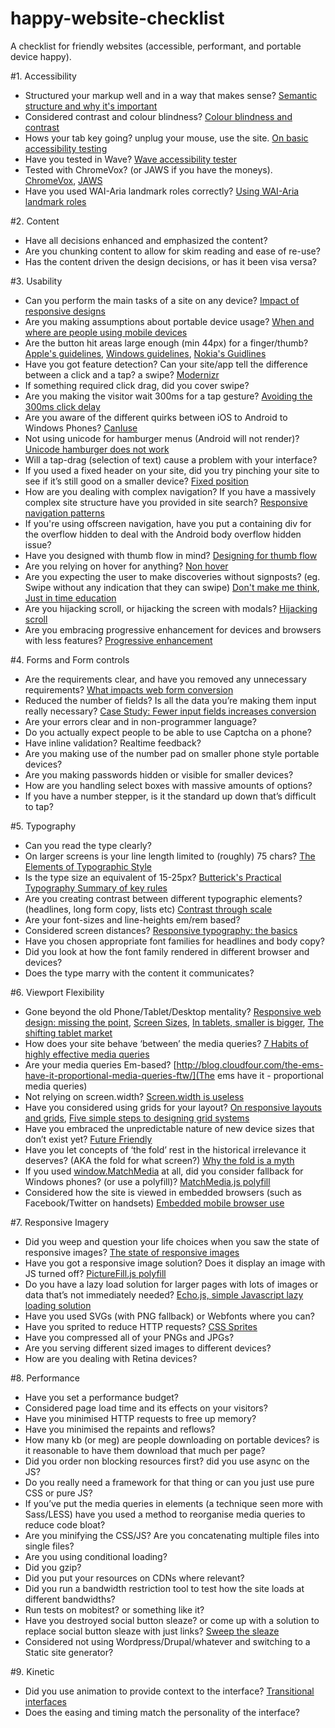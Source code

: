 happy-website-checklist
=======================

A checklist for friendly websites (accessible, performant, and portable device happy). 

#1. Accessibility

- Structured your markup well and in a way that makes sense?    [Semantic structure and why it's important](http://webaim.org/techniques/semanticstructure/)
- Considered contrast and colour blindness?     [Colour blindness and contrast](http://www.visionaustralia.org/digital-access-cca)
- Hows your tab key going? unplug your mouse, use the site.     [On basic accessibility testing](http://24ways.org/2013/coding-towards-accessibility/)
- Have you tested in Wave?  [Wave accessibility tester](http://wave.webaim.org/)
- Tested with ChromeVox? (or JAWS if you have the moneys).          [ChromeVox](http://www.chromevox.com/), [JAWS](http://www.freedomscientific.com/products/fs/jaws-product-page.asp)
- Have you used WAI-Aria landmark roles correctly?          [Using WAI-Aria landmark roles](http://blog.paciellogroup.com/2013/02/using-wai-aria-landmarks-2013/)

#2. Content

- Have all decisions enhanced and emphasized the content?
- Are you chunking content to allow for skim reading and ease of re-use?
- Has the content driven the design decisions, or has it been visa versa?

#3. Usability

- Can you perform the main tasks of a site on any device? [Impact of responsive designs](http://www.lukew.com/ff/entry.asp?1691)
- Are you making assumptions about portable device usage? [When and where are people using mobile devices](http://www.lukew.com/ff/entry.asp?1263)
- Are the button hit areas large enough (min 44px) for a finger/thumb? [Apple's guidelines](http://developer.apple.com/iphone/library/documentation/UserExperience/Conceptual/MobileHIG/DesigningNativeApp/DesigningNativeApp.html#//apple_ref/doc/uid/TP40006556-CH4-SW1), [Windows guidelines](http://go.microsoft.com/?linkid=9713252), [Nokia's Guidlines](http://library.developer.nokia.com/index.jsp?topic=/S60_5th_Edition_Cpp_Developers_Library/GUID-5486EFD3-4660-4C19-A007-286DE48F6EEF.html)
- Have you got feature detection? Can your site/app tell the difference between a click and a tap? a swipe? [Modernizr](http://modernizr.com/)
- If something required click drag, did you cover swipe?
- Are you making the visitor wait 300ms for a tap gesture? [Avoiding the 300ms click delay](http://timkadlec.com/2013/11/Avoiding-the-300ms-click-delay-accessibly/)
- Are you aware of the different quirks between iOS to Android to Windows Phones? [CanIuse](http://caniuse.com/)
- Not using unicode for hamburger menus (Android will not render)? [Unicode hamburger does not work](https://twitter.com/davatron5000/status/341646818926530560)
- Will a tap-drag (selection of text) cause a problem with your interface?
- If you used a fixed header on your site, did you try pinching your site to see if it’s still good on a smaller device? [Fixed position](http://bradfrostweb.com/blog/mobile/fixed-position/)
- How are you dealing with complex navigation? If you have a massively complex site structure have you provided in site search? [Responsive navigation patterns](http://bradfrostweb.com/blog/web/responsive-nav-patterns/)
- If you're using offscreen navigation, have you put a containing div for the overflow hidden to deal with the Android body overflow hidden issue?
- Have you designed with thumb flow in mind? [Designing for thumb flow](http://www.lukew.com/ff/entry.asp?1734)
- Are you relying on hover for anything? [Non hover](http://trentwalton.com/2010/07/05/non-hover/)
- Are you expecting the user to make discoveries without signposts? (eg. Swipe without any indication that they can swipe) [Don't make me think](http://www.sensible.com/dmmt.html), [Just in time education](http://www.lukew.com/ff/entry.asp?1786)
- Are you hijacking scroll, or hijacking the screen with modals? [Hijacking scroll](http://trentwalton.com/2013/10/23/scroll-hijacking/)
- Are you embracing progressive enhancement for devices and browsers with less features? [Progressive enhancement](http://adactio.com/journal/1700/)

#4. Forms and Form controls

- Are the requirements clear, and have you removed any unnecessary requirements? [What impacts web form conversion](http://www.lukew.com/ff/entry.asp?1416)
- Reduced the number of fields? Is all the data you’re making them input really necessary? [Case Study: Fewer input fields increases conversion](http://www.lukew.com/ff/entry.asp?910)
- Are your errors clear and in non-programmer language?
- Do you actually expect people to be able to use Captcha on a phone?
- Have inline validation? Realtime feedback?
- Are you making use of the number pad on smaller phone style portable devices?
- Are you making passwords hidden or visible for smaller devices?
- How are you handling select boxes with massive amounts of options?
- If you have a number stepper, is it the standard up down that’s difficult to tap?

#5. Typography 

- Can you read the type clearly?
- On larger screens is your line length limited to (roughly) 75 chars? [The Elements of Typographic Style](http://www.amazon.com/Elements-Typographic-Style-Robert-Bringhurst/dp/0881792063)
- Is the type size an equivalent of 15-25px? [Butterick's Practical Typography Summary of key rules](http://practicaltypography.com/summary-of-key-rules.html)
- Are you creating contrast between different typographic elements? (headlines, long form copy, lists etc) [Contrast through scale](http://typecast.com/blog/contrast-through-scale)
- Are your font-sizes and line-heights em/rem based?
- Considered screen distances? [Responsive typography: the basics](http://ia.net/blog/responsive-typography-the-basics/)
- Have you chosen appropriate font families for headlines and body copy?
- Did you look at how the font family rendered in different browser and devices?
- Does the type marry with the content it communicates?

#6. Viewport Flexibility

- Gone beyond the old Phone/Tablet/Desktop mentality?  [Responsive web design: missing the point](http://bradfrostweb.com/blog/web/responsive-web-design-missing-the-point/), [Screen Sizes](http://screensiz.es/phone), [In tablets, smaller is bigger](http://www.lukew.com/ff/entry.asp?1695), [The shifting tablet market](http://www.lukew.com/ff/entry.asp?1692)
- How does your site behave ‘between’ the media queries? [7 Habits of highly effective media queries](http://bradfrostweb.com/blog/post/7-habits-of-highly-effective-media-queries/#content)
- Are your media queries Em-based? [http://blog.cloudfour.com/the-ems-have-it-proportional-media-queries-ftw/](The ems have it - proportional media queries)
- Not relying on screen.width? [Screen.width is useless](http://www.quirksmode.org/blog/archives/2013/11/screenwidth_is.html)
- Have you considered using grids for your layout? [On responsive layouts and grids](http://dbushell.com/2013/03/19/on-responsive-layout-and-grids/), [Five simple steps to designing grid systems](http://www.markboulton.co.uk/journal/five-simple-steps-to-designing-grid-systems-preface)
- Have you embraced the unpredictable nature of new device sizes that don’t exist yet? [Future Friendly](http://futurefriendlyweb.com/) 
- Have you let concepts of ‘the fold’ rest in the historical irrelevance it deserves? (AKA the fold for what screen?) [Why the fold is a myth](http://blog.kissmetrics.com/why-the-fold-is-a-myth/)
- If you used [window.MatchMedia](https://developer.mozilla.org/en-US/docs/Web/API/Window.matchMedia) at all, did you consider fallback for Windows phones? (or use a polyfill)? [MatchMedia.js polyfill](https://github.com/paulirish/matchMedia.js/)
- Considered how the site is viewed in embedded browsers (such as Facebook/Twitter on handsets) [Embedded mobile browser use](http://www.lukew.com/ff/entry.asp?1801)

#7. Responsive Imagery

- Did you weep and question your life choices when you saw the state of responsive images? [The state of responsive images](http://html5doctor.com/responsive-images-end-of-year-report/)
- Have you got a responsive image solution? Does it display an image with JS turned off? [PictureFill.js polyfill](https://github.com/scottjehl/picturefill)
- Do you have a lazy load solution for larger pages with lots of images or data that’s not immediately needed? [Echo.js, simple Javascript lazy loading solution](http://toddmotto.com/echo-js-simple-javascript-image-lazy-loading/)
- Have you used SVGs (with PNG fallback) or Webfonts where you can?
- Have you sprited to reduce HTTP requests? [CSS Sprites](http://css-tricks.com/css-sprites/)
- Have you compressed all of your PNGs and JPGs?
- Are you serving different sized images to different devices?
- How are you dealing with Retina devices?

#8. Performance

- Have you set a performance budget?
- Considered page load time and its effects on your visitors?
- Have you minimised HTTP requests to free up memory?
- Have you minimised the repaints and reflows?
- How many kb (or meg) are people downloading on portable devices? is it reasonable to have them download that much per page?
- Did you order non blocking resources first? did you use async on the JS?
- Do you really need a framework for that thing or can you just use pure CSS or pure JS?
- If you’ve put the media queries in elements (a technique seen more with Sass/LESS) have you used a method to reorganise media queries to reduce code bloat?
- Are you minifying the CSS/JS? Are you concatenating multiple files into single files?
- Are you using conditional loading?
- Did you gzip?
- Did you put your resources on CDNs where relevant?
- Did you run a bandwidth restriction tool to test how the site loads at different bandwidths?
- Run tests on mobitest? or something like it?
- Have you destroyed social button sleaze? or come up with a solution to replace social button sleaze with just links? [Sweep the sleaze](http://ia.net/blog/sweep-the-sleaze/)
- Considered not using Wordpress/Drupal/whatever and switching to a Static site generator?

#9. Kinetic

- Did you use animation to provide context to the interface? [Transitional interfaces](https://medium.com/design-ux/926eb80d64e3) 
- Does the easing and timing match the personality of the interface?
